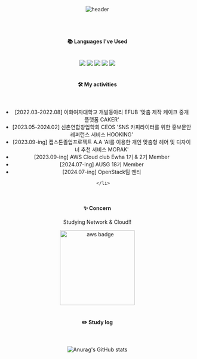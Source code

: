 <div align="center"> 
  
![header](https://capsule-render.vercel.app/api?type=waving&height=150&section=header&text=JiwonKim08&fontColor=ffffff&fontSize=70&animation=fadeIn&fontAlignY=55)




  
 <br/>
 <br/>
  
####  📚 Languages ​​I've Used
  
 <br/>
<img src="https://img.shields.io/badge/C-A8B9CC?style=for-the-badge&logo=C&logoColor=white">
<img src="https://img.shields.io/badge/Python-3776AB?style=for-the-badge&logo=Python&logoColor=white">  
<img src="https://img.shields.io/badge/Spring Boot-6DB33F?style=for-the-badge&logo=Spring Boot&logoColor=white">
<img src="https://img.shields.io/badge/Django-092E20?style=for-the-badge&logo=Django&logoColor=white">
<img src="https://img.shields.io/badge/React-61DAFB?style=for-the-badge&logo=React&logoColor=white">
  
 <br/>
 <br/>
 
####  🛠 My activities
 <br/>
 <ul>
     <li> [2022.03-2022.08] 이화여자대학교 개발동아리 EFUB '맞춤 제작 케이크 중개 플랫폼 CAKER' </li>
     <li> [2023.05-2024.02] 신촌연합창업학회 CEOS 'SNS 카피라이터를 위한 홍보문안 레퍼런스 서비스 HOOKING' 
     </li>
     <li> [2023.09-ing] 캡스톤졸업프로젝트 A.A 'AI를 이용한 개인 맞춤형 헤어 및 디자이너 추천 서비스 MORAK'
     </li>
     <li> [2023.09-ing] AWS Cloud club Ewha 1기 & 2기 Member </li>
     <li> [2024.07-ing] AUSG 18기 Member
     </li>
     <li> [2024.07-ing] OpenStack팀 멘티
       
     </li>
   
 </ul>
<br/>

####  ✨ Concern
Studying Network & Cloud!!

<a href="https://www.credly.com/earner/earned/badge/da456610-cdfc-4f1c-a07c-82c77c2f82f2">
  <img src="https://github.com/JiwonKim08/JiwonKim08/assets/99666136/1202d5db-a680-43c3-8b4d-1f1aba983ea5" alt="aws badge" width="200">
</a>


 
   <br/>
   <br/>
 
  
#### :pencil2: Study log

  <br/>


![Anurag's GitHub stats](https://github-readme-stats.vercel.app/api?username=JiwonKim08&show_icons=true&theme=aura)



</div>
